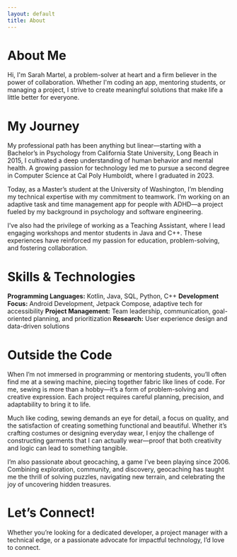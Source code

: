 ```yaml
---
layout: default
title: About
---
```

# About Me

Hi, I'm Sarah Martel, a problem-solver at heart and a firm believer in the power of collaboration. Whether I'm coding an app, mentoring students, or managing a project, I strive to create meaningful solutions that make life a little better for everyone.

# My Journey

My professional path has been anything but linear—starting with a Bachelor’s in Psychology from California State University, Long Beach in 2015, I cultivated a deep understanding of human behavior and mental health. A growing passion for technology led me to pursue a second degree in Computer Science at Cal Poly Humboldt, where I graduated in 2023.

Today, as a Master’s student at the University of Washington, I’m blending my technical expertise with my commitment to teamwork. I’m working on an adaptive task and time management app for people with ADHD—a project fueled by my background in psychology and software engineering.

I’ve also had the privilege of working as a Teaching Assistant, where I lead engaging workshops and mentor students in Java and C++. These experiences have reinforced my passion for education, problem-solving, and fostering collaboration.

# Skills & Technologies

**Programming Languages:** Kotlin, Java, SQL, Python, C++
**Development Focus:** Android Development, Jetpack Compose, adaptive tech for accessibility
**Project Management:** Team leadership, communication, goal-oriented planning, and prioritization
**Research:** User experience design and data-driven solutions

# Outside the Code

When I’m not immersed in programming or mentoring students, you’ll often find me at a sewing machine, piecing together fabric like lines of code. For me, sewing is more than a hobby—it’s a form of problem-solving and creative expression. Each project requires careful planning, precision, and adaptability to bring it to life.

Much like coding, sewing demands an eye for detail, a focus on quality, and the satisfaction of creating something functional and beautiful. Whether it’s crafting costumes or designing everyday wear, I enjoy the challenge of constructing garments that I can actually wear—proof that both creativity and logic can lead to something tangible.

I’m also passionate about geocaching, a game I’ve been playing since 2006. Combining exploration, community, and discovery, geocaching has taught me the thrill of solving puzzles, navigating new terrain, and celebrating the joy of uncovering hidden treasures.

# Let’s Connect!

Whether you’re looking for a dedicated developer, a project manager with a technical edge, or a passionate advocate for impactful technology, I’d love to connect.